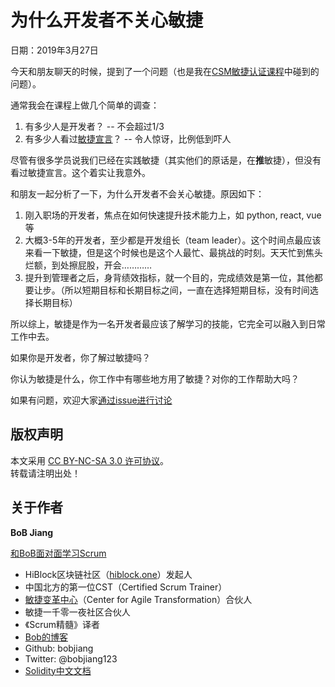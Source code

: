 # 为什么开发者不关心敏捷

日期：2019年3月27日

今天和朋友聊天的时候，提到了一个问题（也是我在[CSM敏捷认证课程](https://yihuode.io/brands/33)中碰到的问题）。

通常我会在课程上做几个简单的调查：

1. 有多少人是开发者？ -- 不会超过1/3
2. 有多少人看过[敏捷宣言](http://agilemanifesto.org)？ -- 令人惊讶，比例低到吓人

尽管有很多学员说我们已经在实践敏捷（其实他们的原话是，在**推**敏捷），但没有看过敏捷宣言。这个着实让我意外。

和朋友一起分析了一下，为什么开发者不会关心敏捷。原因如下：

1. 刚入职场的开发者，焦点在如何快速提升技术能力上，如 python, react, vue 等
2. 大概3-5年的开发者，至少都是开发组长（team leader）。这个时间点最应该来看一下敏捷，但是这个时候也是这个人最忙、最挑战的时刻。天天忙到焦头烂额，到处擦屁股，开会…………
3. 提升到管理者之后，身背绩效指标，就一个目的，完成绩效是第一位，其他都要让步。（所以短期目标和长期目标之间，一直在选择短期目标，没有时间选择长期目标）

所以综上，敏捷是作为一名开发者最应该了解学习的技能，它完全可以融入到日常工作中去。

如果你是开发者，你了解过敏捷吗？

你认为敏捷是什么，你工作中有哪些地方用了敏捷？对你的工作帮助大吗？

如果有问题，欢迎大家[通过issue进行讨论](https://github.com/bobjiang/daily-writing/issues/new)

## 版权声明

本文采用 [CC BY-NC-SA 3.0 许可协议](https://creativecommons.org/licenses/by-nc-sa/3.0/deed.zh)。  
转载请注明出处！

## 关于作者

**BoB Jiang**

[和BoB面对面学习Scrum](https://yihuode.io/brands/33) 

- HiBlock区块链社区（[hiblock.one](https://hiblock.one)）发起人  
- 中国北方的第一位CST（Certified Scrum Trainer）  
- [敏捷变革中心](https://www.c4at.cn/)（Center for Agile Transformation）合伙人  
- 敏捷一千零一夜社区合伙人  
- 《Scrum精髓》译者
- [Bob的博客](http://www.bobjiang.com)
- Github: bobjiang
- Twitter: @bobjiang123
- [Solidity中文文档](https://solidity-cn.readthedocs.io/zh/develop/)